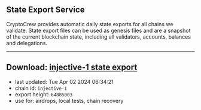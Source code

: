 ## State Export Service
CryptoCrew provides automatic daily state exports for all chains we validate. State export files can be used as genesis files and are a snapshot of the current blockchain state, including all validators, accounts, balances and delegations.

---
**Download: [injective-1 state export](https://dl-eu2.ccvalidators.com/SERVICE/injective/injective-1_export_64885003.json)**
---

- last updated: Tue Apr 02 2024 06:34:21
- chain id: `injective-1`
- export height: `64885003`
- use for: airdrops, local tests, chain recovery
